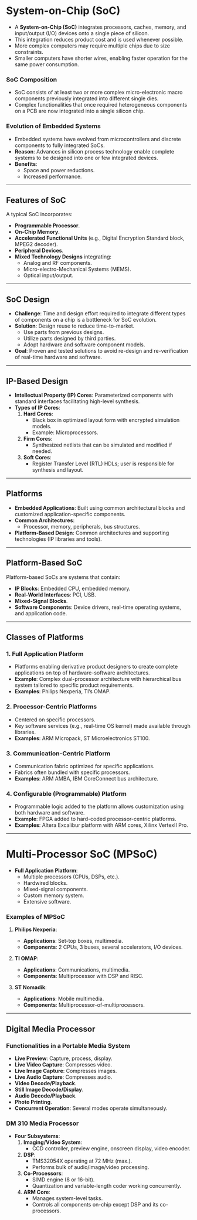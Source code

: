 # System-on-Chip (SoC)

- A **System-on-Chip (SoC)** integrates processors, caches, memory, and input/output (I/O) devices onto a single piece of silicon.
- This integration reduces product cost and is used whenever possible.
- More complex computers may require multiple chips due to size constraints.
- Smaller computers have shorter wires, enabling faster operation for the same power consumption.

### SoC Composition
- SoC consists of at least two or more complex micro-electronic macro components previously integrated into different single dies.
- Complex functionalities that once required heterogeneous components on a PCB are now integrated into a single silicon chip.

### Evolution of Embedded Systems
- Embedded systems have evolved from microcontrollers and discrete components to fully integrated SoCs.
- **Reason**: Advances in silicon process technology enable complete systems to be designed into one or few integrated devices.
- **Benefits**:
  - Space and power reductions.
  - Increased performance.

---

## Features of SoC

A typical SoC incorporates:
- **Programmable Processor**.
- **On-Chip Memory**.
- **Accelerated Functional Units** (e.g., Digital Encryption Standard block, MPEG2 decoder).
- **Peripheral Devices**.
- **Mixed Technology Designs** integrating:
  - Analog and RF components.
  - Micro-electro-Mechanical Systems (MEMS).
  - Optical input/output.

---

## SoC Design

- **Challenge**: Time and design effort required to integrate different types of components on a chip is a bottleneck for SoC evolution.
- **Solution**: Design reuse to reduce time-to-market.
  - Use parts from previous designs.
  - Utilize parts designed by third parties.
  - Adopt hardware and software component models.
- **Goal**: Proven and tested solutions to avoid re-design and re-verification of real-time hardware and software.

---

## IP-Based Design

- **Intellectual Property (IP) Cores**: Parameterized components with standard interfaces facilitating high-level synthesis.
- **Types of IP Cores**:
  1. **Hard Cores**:
     - Black box in optimized layout form with encrypted simulation models.
     - Example: Microprocessors.
  2. **Firm Cores**:
     - Synthesized netlists that can be simulated and modified if needed.
  3. **Soft Cores**:
     - Register Transfer Level (RTL) HDLs; user is responsible for synthesis and layout.

---

## Platforms

- **Embedded Applications**: Built using common architectural blocks and customized application-specific components.
- **Common Architectures**:
  - Processor, memory, peripherals, bus structures.
- **Platform-Based Design**: Common architectures and supporting technologies (IP libraries and tools).

---

## Platform-Based SoC

Platform-based SoCs are systems that contain:
- **IP Blocks**: Embedded CPU, embedded memory.
- **Real-World Interfaces**: PCI, USB.
- **Mixed-Signal Blocks**.
- **Software Components**: Device drivers, real-time operating systems, and application code.

---

## Classes of Platforms

### 1. Full Application Platform
- Platforms enabling derivative product designers to create complete applications on top of hardware-software architectures.
- **Example**: Complex dual-processor architecture with hierarchical bus system tailored to specific product requirements.
- **Examples**: Philips Nexperia, TI’s OMAP.

### 2. Processor-Centric Platforms
- Centered on specific processors.
- Key software services (e.g., real-time OS kernel) made available through libraries.
- **Examples**: ARM Micropack, ST Microelectronics ST100.

### 3. Communication-Centric Platform
- Communication fabric optimized for specific applications.
- Fabrics often bundled with specific processors.
- **Examples**: ARM AMBA, IBM CoreConnect bus architecture.

### 4. Configurable (Programmable) Platform
- Programmable logic added to the platform allows customization using both hardware and software.
- **Example**: FPGA added to hard-coded processor-centric platforms.
- **Examples**: Altera Excalibur platform with ARM cores, Xilinx VertexII Pro.

---

# Multi-Processor SoC (MPSoC)

- **Full Application Platform**:
  - Multiple processors (CPUs, DSPs, etc.).
  - Hardwired blocks.
  - Mixed-signal components.
  - Custom memory system.
  - Extensive software.

### Examples of MPSoC

1. **Philips Nexperia**:
   - **Applications**: Set-top boxes, multimedia.
   - **Components**: 2 CPUs, 3 buses, several accelerators, I/O devices.

2. **TI OMAP**:
   - **Applications**: Communications, multimedia.
   - **Components**: Multiprocessor with DSP and RISC.

3. **ST Nomadik**:
   - **Applications**: Mobile multimedia.
   - **Components**: Multiprocessor-of-multiprocessors.

---

## Digital Media Processor

### Functionalities in a Portable Media System
- **Live Preview**: Capture, process, display.
- **Live Video Capture**: Compresses video.
- **Live Image Capture**: Compresses images.
- **Live Audio Capture**: Compresses audio.
- **Video Decode/Playback**.
- **Still Image Decode/Display**.
- **Audio Decode/Playback**.
- **Photo Printing**.
- **Concurrent Operation**: Several modes operate simultaneously.

### DM 310 Media Processor
- **Four Subsystems**:
  1. **Imaging/Video System**:
     - CCD controller, preview engine, onscreen display, video encoder.
  2. **DSP**:
     - TMS32054X operating at 72 MHz (max.).
     - Performs bulk of audio/image/video processing.
  3. **Co-Processors**:
     - SIMD engine (8 or 16-bit).
     - Quantization and variable-length coder working concurrently.
  4. **ARM Core**:
     - Manages system-level tasks.
     - Controls all components on-chip except DSP and its co-processors.